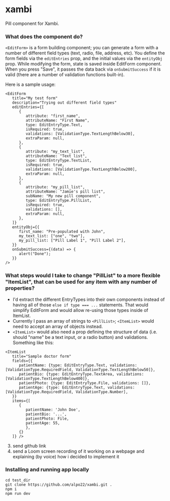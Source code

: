 # xambi

Pill component for Xambi.

### What does the component do?

`<EditForm>` is a form building component; you can generate a form with a number of different field types (text, radio, file, address, etc). You define the form fields via the `editEntries` prop, and the initial values via the `entityObj` prop. While modifying the form, state is saved inside EditForm component. When you press "Save", it passes the data back via `onSubmitSuccess` if it is valid (there are a number of validation functions built-in).

Here is a sample usage:

```
<EditForm
   title="My test form"
   description="Trying out different field types"
   editEntries={[
      {
         attribute: "first_name",
         attributeName: "First Name",
         type: EditEntryType.Text,
         isRequired: true,
         validations: [ValidationType.TextLengthBelow30],
         extraParam: null,
      },
      {
         attribute: "my_text_list",
         attributeName: "Text list",
         type: EditEntryType.TextList,
         isRequired: true,
         validations: [ValidationType.TextLengthBelow200],
         extraParam: null,
      },
      {
         attribute: "my_pill_list",
         attributeName: "Jamie's pill list",
         subName: "My new pill component",
         type: EditEntryType.PillList,
         isRequired: true,
         validations: [],
         extraParam: null,
      },
   ]}
   entityObj={{
      first_name: "Pre-populated with John",
      my_text_list: ["one", "two"],
      my_pill_list: ["Pill Label 1", "Pill Label 2"],
   }}
   onSubmitSuccess={(data) => {
      alert("Done");
   }}
/>
```

### What steps would I take to change "PillList" to a more flexible "ItemList", that can be used for any item with any number of properties?

- I'd extract the different EntryTypes into their own components instead of having all of those `else if type === ...` statements. That would simplify EditForm and would allow re-using those types inside of ItemList.
- Currently I pass an array of strings to `<PillList>`; `<ItemList>` would need to accept an array of objects instead.
- `<ItemList>` would also need a prop defining the structure of data (i.e. should "name" be a text input, or a radio button) and validations. Something like this:

```
<ItemList
   title="Sample doctor form"
   fields={{
      patientName: {type: EditEntryType.Text, validations: [ValidationType.RequiredField, ValidationType.TextLengthBelow50]},
      patientBio: {type: EditEntryType.TextArea, validations: [ValidationType.TextLengthBelow400]},
      patientPhoto: {type: EditEntryType.File, validations: []},
      patientAge: {type: EditEntryType.Text, validations: [ValidationType.RequiredField, ValidationType.Number],
   }}
   items={[
      {
         patientName: 'John Doe',
         patientBio: '...',
         patientPhoto: File,
         patientAge: 55,
         },
      {}
   ]} />
```

3. send github link
4. send a Loom screen recording of it working on a webpage and explaining (by voice) how i decided to implement it

### Installing and running app locally

```
cd test_dir
git clone https://github.com/alpo22/xambi.git .
npm i
npm run dev
```
